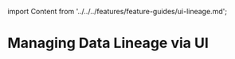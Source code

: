 import Content from '../../../features/feature-guides/ui-lineage.md';

# Managing Data Lineage via UI

<Content />
